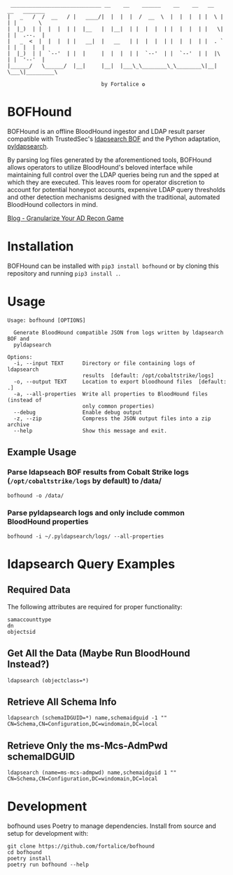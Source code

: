 ```
 _____________________________ __    __    ______    __    __   __   __   _______
|   _   /  /  __   / |   ____/|  |  |  |  /  __  \  |  |  |  | |  \ |  | |       \
|  |_)  | |  |  |  | |  |__   |  |__|  | |  |  |  | |  |  |  | |   \|  | |  .--.  |
|   _  <  |  |  |  | |   __|  |   __   | |  |  |  | |  |  |  | |  . `  | |  |  |  |
|  |_)  | |  `--'  | |  |     |  |  |  | |  `--'  | |  `--'  | |  |\   | |  '--'  |
|______/   \______/  |__|     |__|  |___\_\________\_\________\|__| \___\|_________\

                              by Fortalice ✪
```

# BOFHound

BOFHound is an offline BloodHound ingestor and LDAP result parser compatible with TrustedSec's [ldapsearch BOF](https://github.com/trustedsec/CS-Situational-Awareness-BOF) and the Python adaptation, [pyldapsearch](https://github.com/fortalice/pyldapsearch).

By parsing log files generated by the aforementioned tools, BOFHound allows operators to utilize BloodHound's beloved interface while maintaining full control over the LDAP queries being run and the spped at which they are executed. This leaves room for operator discretion to account for potential honeypot accounts, expensive LDAP query thresholds and other detection mechanisms designed with the traditional, automated BloodHound collectors in mind.

[Blog - Granularize Your AD Recon Game](https://www.fortalicesolutions.com/posts/bofhound-granularize-your-active-directory-reconnaissance-game)

# Installation
BOFHound can be installed with `pip3 install bofhound` or by cloning this repository and running `pip3 install .`.

# Usage
```
Usage: bofhound [OPTIONS]

  Generate BloodHound compatible JSON from logs written by ldapsearch BOF and
  pyldapsearch

Options:
  -i, --input TEXT      Directory or file containing logs of ldapsearch
                        results  [default: /opt/cobaltstrike/logs]
  -o, --output TEXT     Location to export bloodhound files  [default: .]
  -a, --all-properties  Write all properties to BloodHound files (instead of
                        only common properties)
  --debug               Enable debug output
  -z, --zip             Compress the JSON output files into a zip archive
  --help                Show this message and exit.
```

## Example Usage
### Parse ldapseach BOF results from Cobalt Strike logs (`/opt/cobaltstrike/logs` by default) to /data/
```
bofhound -o /data/
```

### Parse pyldapsearch logs and only include common BloodHound properties
```
bofhound -i ~/.pyldapsearch/logs/ --all-properties
```

# ldapsearch Query Examples

## Required Data
The following attributes are required for proper functionality:

```
samaccounttype
dn
objectsid
```

## Get All the Data (Maybe Run BloodHound Instead?)
```
ldapsearch (objectclass=*)
```

## Retrieve All Schema Info
```
ldapsearch (schemaIDGUID=*) name,schemaidguid -1 "" CN=Schema,CN=Configuration,DC=windomain,DC=local
```

## Retrieve Only the ms-Mcs-AdmPwd schemaIDGUID
```
ldapsearch (name=ms-mcs-admpwd) name,schemaidguid 1 "" CN=Schema,CN=Configuration,DC=windomain,DC=local
```

# Development
bofhound uses Poetry to manage dependencies. Install from source and setup for development with:

```shell
git clone https://github.com/fortalice/bofhound
cd bofhound
poetry install
poetry run bofhound --help
```
